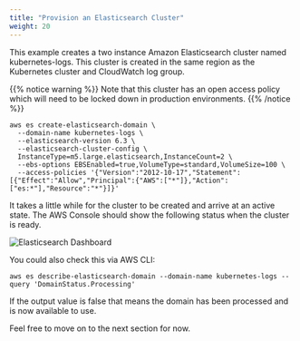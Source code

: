 ```yaml
---
title: "Provision an Elasticsearch Cluster"
weight: 20
---
```


This example creates a two instance Amazon Elasticsearch cluster named kubernetes-logs. This cluster is created in the same region as the Kubernetes cluster and CloudWatch log group. 

{{% notice warning %}}
Note that this cluster has an open access policy which will need to be locked down in production environments.
{{% /notice %}}

```
aws es create-elasticsearch-domain \
  --domain-name kubernetes-logs \
  --elasticsearch-version 6.3 \
  --elasticsearch-cluster-config \
  InstanceType=m5.large.elasticsearch,InstanceCount=2 \
  --ebs-options EBSEnabled=true,VolumeType=standard,VolumeSize=100 \
  --access-policies '{"Version":"2012-10-17","Statement":[{"Effect":"Allow","Principal":{"AWS":["*"]},"Action":["es:*"],"Resource":"*"}]}'
```

It takes a little while for the cluster to be created and arrive at an active state. The AWS Console should show the following status when the cluster is ready. 

![Elasticsearch Dashboard](/images/logging_monitoring/logging_es_dashboard.png)

You could also check this via AWS CLI:
```
aws es describe-elasticsearch-domain --domain-name kubernetes-logs --query 'DomainStatus.Processing'
```
If the output value is false that means the domain has been processed and is now available to use.

Feel free to move on to the next section for now.
